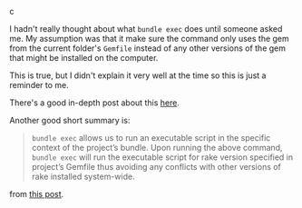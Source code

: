 c

I hadn't really thought about what `bundle exec` does until someone asked me. My assumption was that it make sure the command only uses the gem from the current folder's `Gemfile` instead of any other versions of the gem that might be installed on the computer.

This is true, but I didn't explain it very well at the time so this is just a reminder to me.

There's a good in-depth post about this [here](https://jdanger.com/what-does-bundle-exec-do.html).

Another good short summary is:

> `bundle exec` allows us to run an executable script in the specific context of the project’s bundle. Upon running the above command, `bundle exec` will run the executable script for rake version specified in project’s Gemfile thus avoiding any conflicts with other versions of rake installed system-wide.

from [this post](https://dailyjustnow.com/en/why-is-bundle-exec-needed-17394/).
